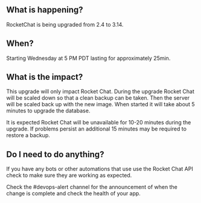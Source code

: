## What is happening?

RocketChat is being upgraded from 2.4 to 3.14.

## When?

Starting Wednesday at 5 PM PDT lasting for approximately 25min.

## What is the impact?

This upgrade will only impact Rocket Chat. During the upgrade Rocket Chat will be scaled down so that a clean backup can be taken. Then the server will be scaled back up with the new image. When started it will take about 5 minutes to upgrade the database.

It is expected Rocket Chat will be unavailable for 10-20 minutes during the upgrade. If problems persist an additional 15 minutes may be required to restore a backup.

## Do I need to do anything?

If you have any bots or other automations that use use the Rocket Chat API check to make sure they are working 
as expected.

Check the #devops-alert channel for the announcement of when the change is complete and check the health of your app.
